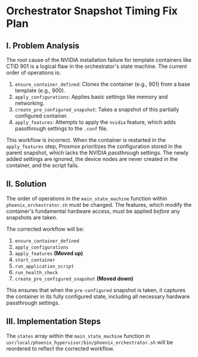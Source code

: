 # Orchestrator Snapshot Timing Fix Plan

## I. Problem Analysis

The root cause of the NVIDIA installation failure for template containers like CTID 901 is a logical flaw in the orchestrator's state machine. The current order of operations is:

1.  `ensure_container_defined`: Clones the container (e.g., 901) from a base template (e.g., 900).
2.  `apply_configurations`: Applies basic settings like memory and networking.
3.  `create_pre_configured_snapshot`: Takes a snapshot of this partially configured container.
4.  `apply_features`: Attempts to apply the `nvidia` feature, which adds passthrough settings to the `.conf` file.

This workflow is incorrect. When the container is restarted in the `apply_features` step, Proxmox prioritizes the configuration stored in the parent snapshot, which lacks the NVIDIA passthrough settings. The newly added settings are ignored, the device nodes are never created in the container, and the script fails.

## II. Solution

The order of operations in the `main_state_machine` function within `phoenix_orchestrator.sh` must be changed. The features, which modify the container's fundamental hardware access, must be applied *before* any snapshots are taken.

The corrected workflow will be:

1.  `ensure_container_defined`
2.  `apply_configurations`
3.  `apply_features` **(Moved up)**
4.  `start_container`
5.  `run_application_script`
6.  `run_health_check`
7.  `create_pre_configured_snapshot` **(Moved down)**

This ensures that when the `pre-configured` snapshot is taken, it captures the container in its fully configured state, including all necessary hardware passthrough settings.

## III. Implementation Steps

The `states` array within the `main_state_machine` function in `usr/local/phoenix_hypervisor/bin/phoenix_orchestrator.sh` will be reordered to reflect the corrected workflow.